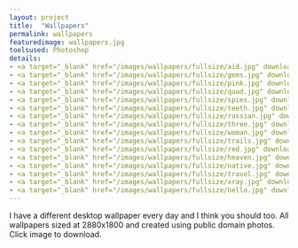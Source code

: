 ```yaml
---
layout: project
title:  "Wallpapers"
permalink: wallpapers
featuredimage: wallpapers.jpg
toolsused: Photoshop
details:
- <a target="_blank" href="/images/wallpapers/fullsize/aid.jpg" download><img src="/images/wallpapers/aid.jpg" class="lax"></a>
- <a target="_blank" href="/images/wallpapers/fullsize/gems.jpg" download><img src="/images/wallpapers/gems.jpg" class="lax"></a>
- <a target="_blank" href="/images/wallpapers/fullsize/pink.jpg" download><img src="/images/wallpapers/pink.jpg" class="lax"></a>
- <a target="_blank" href="/images/wallpapers/fullsize/quad.jpg" download><img src="/images/wallpapers/quad.jpg" class="lax"></a>
- <a target="_blank" href="/images/wallpapers/fullsize/spies.jpg" download><img src="/images/wallpapers/spies.jpg" class="lax"></a>
- <a target="_blank" href="/images/wallpapers/fullsize/teeth.jpg" download><img src="/images/wallpapers/teeth.jpg" class="lax shadow"></a>
- <a target="_blank" href="/images/wallpapers/fullsize/russian.jpg" download><img src="/images/wallpapers/russian.jpg" class="lax"></a>
- <a target="_blank" href="/images/wallpapers/fullsize/three.jpg" download><img src="/images/wallpapers/three.jpg" class="lax"></a>
- <a target="_blank" href="/images/wallpapers/fullsize/woman.jpg" download><img src="/images/wallpapers/woman.jpg" class="lax"></a>
- <a target="_blank" href="/images/wallpapers/fullsize/trails.jpg" download><img src="/images/wallpapers/trails.jpg" class="lax"></a>
- <a target="_blank" href="/images/wallpapers/fullsize/red.jpg" download><img src="/images/wallpapers/red.jpg" class="lax"></a>
- <a target="_blank" href="/images/wallpapers/fullsize/heaven.jpg" download><img src="/images/wallpapers/heaven.jpg" class="lax"></a>
- <a target="_blank" href="/images/wallpapers/fullsize/native.jpg" download><img src="/images/wallpapers/native.jpg" class="lax"></a>
- <a target="_blank" href="/images/wallpapers/fullsize/travel.jpg" download><img src="/images/wallpapers/travel.jpg" class="lax"></a>
- <a target="_blank" href="/images/wallpapers/fullsize/xray.jpg" download><img src="/images/wallpapers/xray.jpg" class="lax shadow"></a>
- <a target="_blank" href="/images/wallpapers/fullsize/hello.jpg" download><img src="/images/wallpapers/hello.jpg" class="lax"></a>
---
```

I have a different desktop wallpaper every day and I think you should too. All wallpapers sized at 2880x1800 and created using public domain photos. Click image to download. 